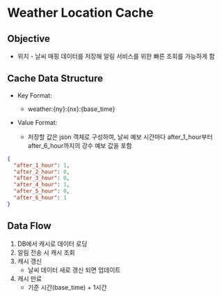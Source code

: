 # Weather Location Cache

## Objective

- 위치 - 날씨 매핑 데이터를 저장해 알림 서비스를 위한 빠른 조회를 가능하게 함

## Cache Data Structure

- Key Format:
    - weather:{ny}:{nx}:{base_time}

- Value Format:
    - 저장할 값은 json 객체로 구성하여, 날씨 예보 시간마다 after_1_hour부터 after_6_hour까지의 강수 예보 값을 포함

```json
{
  "after_1_hour": 1,
  "after_2_hour": 0,
  "after_3_hour": 0,
  "after_4_hour": 1,
  "after_5_hour": 0,
  "after_6_hour": 1
}
```

## Data Flow

1. DB에서 캐시로 데이터 로딩
2. 알림 전송 시 캐시 조회
3. 캐시 갱신
    - 날씨 데이터 새로 갱신 되면 업데이트
4. 캐시 만료
    - 기준 시간(base_time) + 1시간
